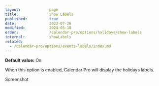 ```yaml
---
layout:             page
title:              Show Labels
published:          true
date:               2022-07-26
modified:           2024-05-18
order:              /calendar-pro/options/holidays/show-labels
internal:           showLabels
related:
  - /calendar-pro/options/events-labels/index.md
---
```

**Default value:** On

When this option is enabled, Calendar Pro will display the holidays labels.

<todo>Screenshot</todo>